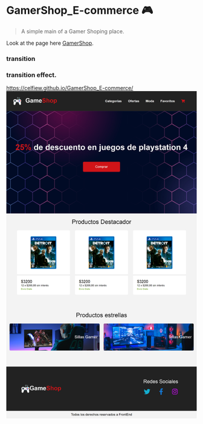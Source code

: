 # GamerShop_E-commerce :video_game:

> A simple main of a Gamer Shoping place. 

Look at the page here [GamerShop](https://pages.github.com/).

### transition
### transition effect.


https://celfiew.github.io/GamerShop_E-commerce/
![This is an image](https://github.com/celfiew/GamerShop_E-commerce/blob/main/img/celfiew.github.io_GamerShop_E-commerce_.png)
